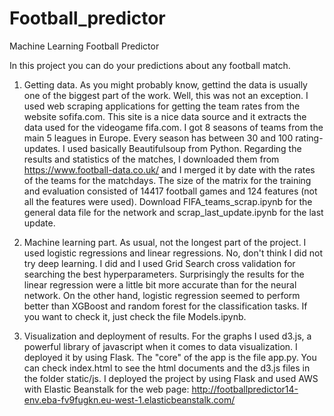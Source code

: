 # Football_predictor
Machine Learning Football Predictor

 In this project you can do your predictions about any football match.
 


1) Getting data. As you might probably know, gettind the data is usually one of the biggest part of the work. Well, this was not an exception. I used web scraping applications for getting the team rates from the website sofifa.com. This site is a nice data source and it extracts the data used for the videogame fifa.com. I got 8 seasons of teams from the main 5 leagues in Europe. Every season has between 30 and 100 rating-updates. I used basically Beautifulsoup from Python. Regarding the results and statistics of the matches, I downloaded them from https://www.football-data.co.uk/ and I merged it by date with the rates of the teams for the matchdays. The size of the matrix for the training and evaluation consisted of 14417 football games and 124 features (not all the features were used). Download FIFA_teams_scrap.ipynb for the general data file for the network and scrap_last_update.ipynb for the last update.

2) Machine learning part. As usual, not the longest part of the project. I used logistic regressions and linear regressions. No, don't think I did not try deep learning. I did and I used Grid Search cross validation for searching the best hyperparameters. Surprisingly the results for the linear regression were a little bit more accurate than for the neural network. On the other hand, logistic regression seemed to perform better than XGBoost and random forest for the classification tasks. If you want to check it, just check the file Models.ipynb.

3) Visualization and deployment of results. For the graphs I used d3.js, a powerful library of javascript when it comes to data visualization. I deployed it by using Flask. The "core" of the app is the file app.py. You can check index.html to see the html documents and the d3.js files in the folder static/js.
I deployed the project by using Flask and used AWS with Elastic Beanstalk for the web page: http://footballpredictor14-env.eba-fv9fugkn.eu-west-1.elasticbeanstalk.com/
